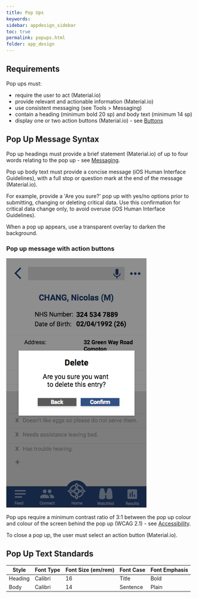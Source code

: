 ```yaml
---
title: Pop Ups   
keywords:
sidebar: appdesign_sidebar
toc: true
permalink: popups.html
folder: app_design 
---
```

## Requirements

Pop ups must: 
* require the user to act (Material.io)  
* provide relevant and actionable information (Material.io)  
* use consistent messaging (see Tools > Messaging)  
* contain a heading (minimum bold 20 sp) and body text (minimum 14 sp)  
* display one or two action buttons (Material.io) - see [Buttons](/buttons.html)

## Pop Up Message Syntax 

Pop up headings must provide a brief statement (Material.io) of up to four words relating to the pop up - see [Messaging](/messaging.html).

Pop up body text must provide a concise message (iOS Human Interface Guidelines), with a full stop or question mark at the end of the message (Material.io).

For example, provide a 'Are you sure?' pop up with yes/no options prior to submitting, changing or deleting critical data. Use this confirmation for critical data change only, to avoid overuse (iOS Human Interface Guidelines).

When a pop up appears, use a transparent overlay to darken the background.

### Pop up message with action buttons

<img class="img-responsive img-thumbnail" src="/images/examples/design-standards-user-interaction-popup.png">

Pop ups require a minimum contrast ratio of 3:1 between the pop up colour and colour of the screen behind the pop up (WCAG 2.1) - see [Accessibility](/accessibility.html).

To close a pop up, the user must select an action button (Material.io).

## Pop Up Text Standards

| Style   | Font Type | Font Size (em/rem) | Font Case | Font Emphasis |
|---------|-----------|--------------------|-----------|---------------|
| Heading | Calibri   | 16                 | Title     | Bold          |
| Body    | Calibri   | 14                 | Sentence  | Plain         |
